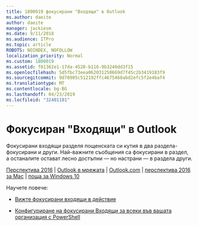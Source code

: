```yaml
---
title: 1800019 фокусирани "Входящи" в Outlook
ms.author: daeite
author: daeite
manager: jackiesm
ms.date: 9/11/2018
ms.audience: ITPro
ms.topic: article
ROBOTS: NOINDEX, NOFOLLOW
localization_priority: Normal
ms.custom: 1800019
ms.assetid: f01362e1-17da-4528-b116-9b3240dd3f15
ms.openlocfilehash: 5d5fbc73eea062031250669d7f45c2b3419183f9
ms.sourcegitcommit: 9d78905c512192ffc4675468abd2efc5f2e4baf4
ms.translationtype: MT
ms.contentlocale: bg-BG
ms.lasthandoff: 04/23/2019
ms.locfileid: "32401101"
---
```

# <a name="focused-inbox-in-outlook"></a>Фокусиран "Входящи" в Outlook

Фокусирани входящи разделя пощенската си кутия в два раздела-фокусирани и други. Най-важните съобщения са фокусирани в раздел, а останалите остават лесно достъпни — но настрани — в раздела други.
  
[Перспектива 2016](https://go.microsoft.com/fwlink/p/?linkid=2002112&amp;clcid=0x409) | [Outlook в мрежата](https://go.microsoft.com/fwlink/p/?linkid=2002113&amp;clcid=0x409) | [Outlook.com](https://go.microsoft.com/fwlink/p/?linkid=2002012&amp;clcid=0x409) | [перспектива 2016 за Mac](https://go.microsoft.com/fwlink/p/?linkid=2002013&amp;clcid=0x409) | [поща за Windows 10](https://go.microsoft.com/fwlink/p/?linkid=2001919&amp;clcid=0x409)
  
Научете повече:
  
- [Вижте фокусирани входящи в действие](https://go.microsoft.com/fwlink/p/?linkid=2002212&amp;clcid=0x409)
    
- [Конфигуриране на фокусирани Входящи за всеки във вашата организация с PowerShell](https://go.microsoft.com/fwlink/p/?linkid=2002308&amp;clcid=0x409)
    

